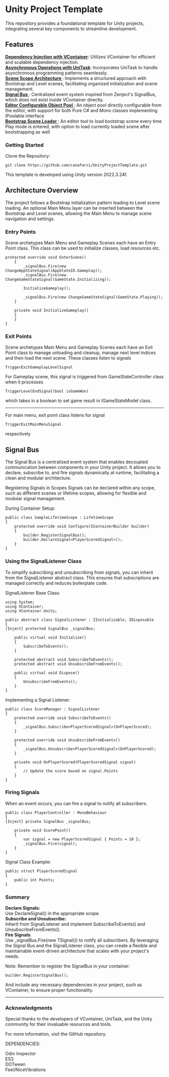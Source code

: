 # Unity Project Template

This repository provides a foundational template for Unity projects, integrating several key components to streamline development.

Features
--------

**<ins>Dependency Injection with VContainer</ins>**: Utilizes VContainer for efficient and scalable dependency injection. \
**<ins>Asynchronous Operations with UniTask</ins>**: Incorporates UniTask to handle asynchronous programming patterns seamlessly. \
**<ins>Scene Scope Architecture </ins>**: Implements a structured approach with Bootstrap and Level scenes, facilitating organized initialization and scene management. \
**<ins> Signal Bus </ins>**: Centralized event system inspired from Zenject's SignalBus, which does not exist inside VContainer directly. \
**<ins> Editor Configurable Object Pool </ins>**: An object pool directly configurable from the editor, with support for both Pure C# and Mono classes implementing IPoolable interface \
**<ins> Bootstrap Scene Loader </ins>**: An editor tool to load bootstrap scene every time Play mode is entered, with option to load currently loaded scene after bootstrapping as well

### Getting Started

Clone the Repository:
```
git clone https://github.com/canafarci/UnityProjectTemplate.git
```
This template is developed using Unity version 2022.3.24f.

## Architecture Overview
The project follows a Bootstrap initialization pattern leading to Level scene loading. An optional Main Menu layer can be inserted between the Bootstrap and Level scenes, allowing the Main Menu to manage scene navigation and settings.

### Entry Points

Scene archetypes Main Menu and Gameplay Scenes each have an Entry Point class. This class can be used to initialize classes, load resources etc.

```
protected override void EnterScene()
    {
        _signalBus.Fire(new ChangeAppStateSignal(AppStateID.Gameplay));
        _signalBus.Fire(new ChangeGameStateSignal(GameState.Initializing));
        
        InitializeGameplay();
        
        _signalBus.Fire(new ChangeGameStateSignal(GameState.Playing));
    }
    
    private void InitializeGameplay()
    {
    }
}
```
### Exit Points
Scene archetypes Main Menu and Gameplay Scenes each have an Exit Point class to manage unloading and cleanup, manage next level indices and then load the next scene.
These classes listen to signals

```
TriggerExitGameplayLevelSignal
```
For Gameplay scene, this signal is triggered from GameStateController class when it processes 
```
TriggerLevelEndSignal(bool isGameWon)
```
which takes in a boolean to set game result in IGameStateModel class.

----

For main menu, exit point class listens for signal

```
TriggerExitMainMenuSignal
```

respectively

## Signal Bus


The Signal Bus is a centralized event system that enables decoupled communication between components in your Unity project. It allows you to declare, subscribe to, and fire signals dynamically at runtime, facilitating a clean and modular architecture.

Registering Signals in Scopes
Signals can be declared within any scope, such as different scenes or lifetime scopes, allowing for flexible and modular signal management.

During Container Setup:
```
public class SampleLifetimeScope : LifetimeScope
{
    protected override void Configure(IContainerBuilder builder)
    {
        builder.RegisterSignalBus();
        builder.DeclareSignal<PlayerScoredSignal>();
    }
}
```

### Using the SignalListener Class
To simplify subscribing and unsubscribing from signals, you can inherit from the SignalListener abstract class. This ensures that subscriptions are managed correctly and reduces boilerplate code.

SignalListener Base Class:
```
using System;
using VContainer;
using VContainer.Unity;

public abstract class SignalListener : IInitializable, IDisposable
{
[Inject] protected SignalBus _signalBus;

    public virtual void Initialize()
    {
        SubscribeToEvents();
    }

    protected abstract void SubscribeToEvents();
    protected abstract void UnsubscribeFromEvents();

    public virtual void Dispose()
    {
        UnsubscribeFromEvents();
    }
}
```
Implementing a Signal Listener:
```
public class ScoreManager : SignalListener
{
    protected override void SubscribeToEvents()
    {
        _signalBus.Subscribe<PlayerScoredSignal>(OnPlayerScored);
    }

    protected override void UnsubscribeFromEvents()
    {
        _signalBus.Unsubscribe<PlayerScoredSignal>(OnPlayerScored);
    }

    private void OnPlayerScored(PlayerScoredSignal signal)
    {
        // Update the score based on signal.Points
    }
}
```
### Firing Signals
When an event occurs, you can fire a signal to notify all subscribers.
```
public class PlayerController : MonoBehaviour
{
[Inject] private SignalBus _signalBus;

    private void ScorePoint()
    {
        var signal = new PlayerScoredSignal { Points = 10 };
        _signalBus.Fire(signal);
    }
}
```
Signal Class Example:
```
public struct PlayerScoredSignal
{
    public int Points;
}
```
### Summary
**Declare Signals:** \
Use DeclareSignal<TSignal>() in the appropriate scope. \
**Subscribe and Unsubscribe:** \
Inherit from SignalListener and implement SubscribeToEvents() and UnsubscribeFromEvents(). \
**Fire Signals**:  
Use _signalBus.Fire(new TSignal()) to notify all subscribers.
By leveraging the Signal Bus and the SignalListener class, you can create a flexible and maintainable event-driven architecture that scales with your project's needs.

Note: Remember to register the SignalBus in your container:

```
builder.RegisterSignalBus();
```
And include any necessary dependencies in your project, such as VContainer, to ensure proper functionality.

-------

### Acknowledgments
Special thanks to the developers of VContainer, UniTask, and the Unity community for their invaluable resources and tools.

For more information, visit the GitHub repository.

DEPENDENCIES: 

Odin Inspector \
ES3 \
DOTween \
Feel/NiceVibrations
